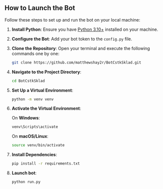 ## How to Launch the Bot

Follow these steps to set up and run the bot on your local machine:

1) **Install Python**: Ensure you have [Python 3.10+](https://www.python.org/downloads/) installed on your machine.
   
2) **Configure the Bot**: Add your bot token to the `config.py` file.

3) **Clone the Repository**: Open your terminal and execute the following commands one by one:

    ```bash
    git clone https://github.com/matthewshay2r/BotCstkSklad.git
    ```

4) **Navigate to the Project Directory**:

    ```bash
    cd BotCstkSklad
    ```

5) **Set Up a Virtual Environment**:

    ```bash
    python -m venv venv
    ```

6) **Activate the Virtual Environment**:

    On **Windows**:
    ```bash
    venv\Scripts\activate
    ```

    On **macOS/Linux**:
    ```bash
    source venv/bin/activate
    ```

7) **Install Dependencies**:

    ```bash
    pip install -r requirements.txt
    ```

8) **Launch bot**:

    ```bash
    python run.py
    ``` 

